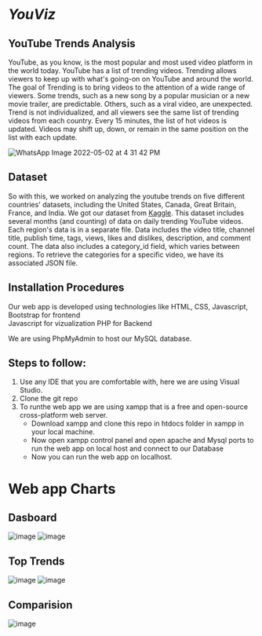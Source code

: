 ﻿# ***YouViz*** 
## **YouTube Trends Analysis**

YouTube, as you know, is the most popular and most used video platform in the world today. YouTube has a list of trending videos. Trending allows viewers to keep up with what's going-on on YouTube and around the world. The goal of Trending is to bring videos to the attention of a wide range of viewers. Some trends, such as a new song by a popular musician or a new movie trailer, are predictable. Others, such as a viral video, are unexpected. Trend is not individualized, and all viewers see the same list of trending videos from each country. Every 15 minutes, the list of hot videos is updated. Videos may shift up, down, or remain in the same position on the list with each update.


![WhatsApp Image 2022-05-02 at 4 31 42 PM](https://user-images.githubusercontent.com/66742826/166324623-11249e15-7ed7-452b-8260-1f6836c567c5.jpeg)

## **Dataset**

So with this, we worked on analyzing the youtube trends on five different countries' datasets, including the United States, Canada, Great Britain, France, and India. We got our dataset from [Kaggle](https://www.kaggle.com/datasets/datasnaek/youtube-new). This dataset includes several months (and counting) of data on daily trending YouTube videos. Each region's data is in a separate file. Data includes the video title, channel title, publish time, tags, views, likes and dislikes, description, and comment count. The data also includes a category_id field, which varies between regions. To retrieve the categories for a specific video, we have its associated JSON file.

## **Installation Procedures**

Our web app is developed using technologies like 
HTML, CSS, Javascript, Bootstrap for frontend  
Javascript for vizualization
PHP for Backend

We are using PhpMyAdmin to host our MySQL database.  

## **Steps to follow:**
1. Use any IDE that you are comfortable with, here we are using Visual Studio. 
2. Clone the git repo
3. To runthe web app we are using xampp that is a free and open-source cross-platform web server. 
   - Download xampp and clone this repo in htdocs folder in xampp in your local machine.
   - Now open xampp control panel and open apache and Mysql ports to run the web app on local host and connect to our Database
   - Now you can run the web app on localhost. 


# **Web app Charts**
## Dasboard
![image](https://user-images.githubusercontent.com/66742826/166325366-9471efe9-6194-4c7c-8a1d-f2d3f7317682.png)
![image](https://user-images.githubusercontent.com/66742826/166325329-d2e0ae66-55c2-412b-94f5-80f54f25a1da.png)

## Top Trends
![image](https://user-images.githubusercontent.com/66742826/166325092-a289bdd3-6efe-46bb-804f-3c8ef38bf9b6.png)
![image](https://user-images.githubusercontent.com/66742826/166325186-f2aa53ec-458d-4bd8-a734-3616dac44121.png)

## Comparision
![image](https://user-images.githubusercontent.com/66742826/166324923-4b647c92-9621-4d08-ab54-c5c755a474f7.png)

